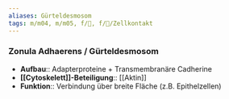 ```yaml
---
aliases: Gürteldesmosom
tags: m/m04, m/m05, f/🔬, f/🔬/Zellkontakt
---
```

### Zonula Adhaerens / Gürteldesmosom
- **Aufbau**:: Adapterproteine + Transmembranäre Cadherine
- **[[Cytoskelett]]-Beteiligung**:: [[Aktin]]
- **Funktion**:: Verbindung über breite Fläche (z.B. Epithelzellen)